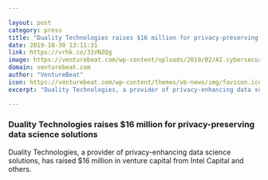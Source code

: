 ```yaml
---

layout: post
category: press
title: "Duality Technologies raises $16 million for privacy-preserving data science solutions"
date: 2019-10-30 13:11:31
link: https://vrhk.co/31VNZQg
image: https://venturebeat.com/wp-content/uploads/2019/02/AI.cybersecurity.GettyImages-543194863-e1571944479196.jpg?w=1200&strip=all
domain: venturebeat.com
author: "VentureBeat"
icon: https://venturebeat.com/wp-content/themes/vb-news/img/favicon.ico
excerpt: "Duality Technologies, a provider of privacy-enhancing data science solutions, has raised $16 million in venture capital from Intel Capital and others."

---
```


### Duality Technologies raises $16 million for privacy-preserving data science solutions

Duality Technologies, a provider of privacy-enhancing data science solutions, has raised $16 million in venture capital from Intel Capital and others.